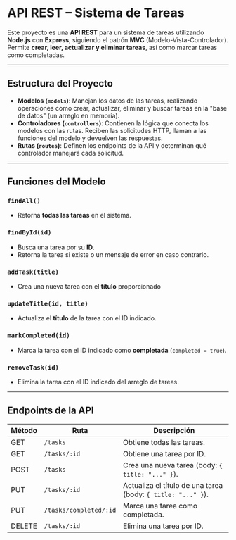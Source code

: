 # API REST – Sistema de Tareas

Este proyecto es una **API REST** para un sistema de tareas utilizando **Node.js** con **Express**, siguiendo el patrón **MVC** (Modelo-Vista-Controlador). Permite **crear, leer, actualizar y eliminar tareas**, así como marcar tareas como completadas.

---

## Estructura del Proyecto

- **Modelos (`models`)**: Manejan los datos de las tareas, realizando operaciones como crear, actualizar, eliminar y buscar tareas en la "base de datos" (un arreglo en memoria).  
- **Controladores (`controllers`)**: Contienen la lógica que conecta los modelos con las rutas. Reciben las solicitudes HTTP, llaman a las funciones del modelo y devuelven las respuestas.  
- **Rutas (`routes`)**: Definen los endpoints de la API y determinan qué controlador manejará cada solicitud.

---

## Funciones del Modelo

### `findAll()`
- Retorna **todas las tareas** en el sistema.  

### `findById(id)`
- Busca una tarea por su **ID**.  
- Retorna la tarea si existe o un mensaje de error en caso contrario.

### `addTask(title)`
- Crea una nueva tarea con el **título** proporcionado

### `updateTitle(id, title)`
- Actualiza el **título** de la tarea con el ID indicado.  

### `markCompleted(id)`
- Marca la tarea con el ID indicado como **completada** (`completed = true`).

### `removeTask(id)`
- Elimina la tarea con el ID indicado del arreglo de tareas.  

---

## Endpoints de la API

| Método | Ruta | Descripción |
|--------|-----|-------------|
| GET | `/tasks` | Obtiene todas las tareas. |
| GET | `/tasks/:id` | Obtiene una tarea por ID. |
| POST | `/tasks` | Crea una nueva tarea (body: `{ title: "..." }`). |
| PUT | `/tasks/:id` | Actualiza el título de una tarea (body: `{ title: "..." }`). |
| PUT | `/tasks/completed/:id` | Marca una tarea como completada. |
| DELETE | `/tasks/:id` | Elimina una tarea por ID. |

